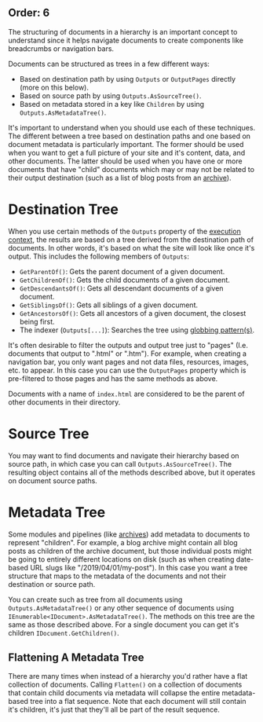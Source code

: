 Order: 6
---
The structuring of documents in a hierarchy is an important concept to understand since it helps navigate documents to create components like breadcrumbs or navigation bars.

Documents can be structured as trees in a few different ways:
- Based on destination path by using `Outputs` or `OutputPages` directly (more on this below).
- Based on source path by using `Outputs.AsSourceTree()`.
- Based on metadata stored in a key like `Children` by using `Outputs.AsMetadataTree()`.

It's important to understand when you should use each of these techniques. The different between a tree based on destination paths and one based on document metadata is particularly important. The former should be used when you want to get a full picture of your site and it's content, data, and other documents. The latter should be used when you have one or more documents that have "child" documents which may or may not be related to their output destination (such as a list of blog posts from an [archive](xref:web-archives)).

# Destination Tree

When you use certain methods of the `Outputs` property of the [execution context](xref:execution-context), the results are based on a tree derived from the destination path of documents. In other words, it's based on what the site will look like once it's output. This includes the following members of `Outputs`:

- `GetParentOf()`: Gets the parent document of a given document.
- `GetChildrenOf()`: Gets the child documents of a given document.
- `GetDescendantsOf()`: Gets all descendant documents of a given document.
- `GetSiblingsOf()`: Gets all siblings of a given document.
- `GetAncestorsOf()`: Gets all ancestors of a given document, the closest being first.
- The indexer (`Outputs[...]`): Searches the tree using [globbing pattern(s)](xref:files-and-paths#globbing).

It's often desirable to filter the outputs and output tree just to "pages" (I.e. documents that output to ".html" or ".htm"). For example, when creating a navigation bar, you only want pages and not data files, resources, images, etc. to appear. In this case you can use the `OutputPages` property which is pre-filtered to those pages and has the same methods as above.

Documents with a name of `index.html` are considered to be the parent of other documents in their directory.

# Source Tree

You may want to find documents and navigate their hierarchy based on source path, in which case you can call `Outputs.AsSourceTree()`. The resulting object contains all of the methods described above, but it operates on document source paths.

# Metadata Tree

Some modules and pipelines (like [archives](xref:web-archives)) add metadata to documents to represent "children". For example, a blog archive might contain all blog posts as children of the archive document, but those individual posts might be going to entirely different locations on disk (such as when creating date-based URL slugs like "/2019/04/01/my-post"). In this case you want a tree structure that maps to the metadata of the documents and not their destination or source path.

You can create such as tree from all documents using `Outputs.AsMetadataTree()` or any other sequence of documents using `IEnumerable<IDocument>.AsMetadataTree()`. The methods on this tree are the same as those described above. For a single document you can get it's children `IDocument.GetChildren()`.

## Flattening A Metadata Tree

There are many times when instead of a hierarchy you'd rather have a flat collection of documents. Calling `Flatten()` on a collection of documents that contain child documents via metadata will collapse the entire metadata-based tree into a flat sequence. Note that each document will still contain it's children, it's just that they'll all be part of the result sequence.